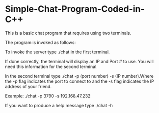 # Simple-Chat-Program-Coded-in-C++
This is a basic chat program that requires using two terminals.

The program is invoked as follows:

To invoke the server type ./chat in the first terminal.

If done correctly, the terminal will display an IP and Port # to use. You will need this information for the second terminal.

In the second terminal type ./chat -p (port number) -s (IP number).Where the -p flag indicates the port to connect to and the -s flag indicates the IP address of your friend.

Example: ./chat -p 3790 -s 192.168.47.232

If you want to produce a help message type ./chat -h

